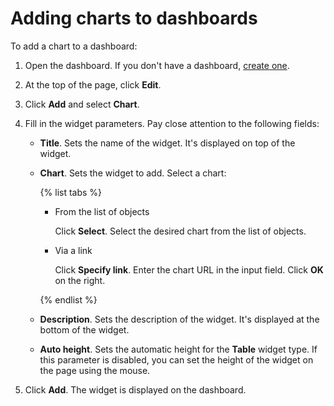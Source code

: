 # Adding charts to dashboards

To add a chart to a dashboard:

1. Open the dashboard. If you don't have a dashboard, [create one](create.md).
1. At the top of the page, click **Edit**.
1. Click **Add** and select **Chart**.
1. Fill in the widget parameters. Pay close attention to the following fields:

   * **Title**. Sets the name of the widget. It's displayed on top of the widget.
   * **Chart**. Sets the widget to add. Select a chart:

      {% list tabs %}

      - From the list of objects

         Click **Select**. Select the desired chart from the list of objects.

      - Via a link

         Click **Specify link**. Enter the chart URL in the input field. Click **OK** on the right.

      {% endlist %}

   * **Description**. Sets the description of the widget. It's displayed at the bottom of the widget.
   * **Auto height**. Sets the automatic height for the **Table** widget type. If this parameter is disabled, you can set the height of the widget on the page using the mouse.

1. Click **Add**. The widget is displayed on the dashboard.
